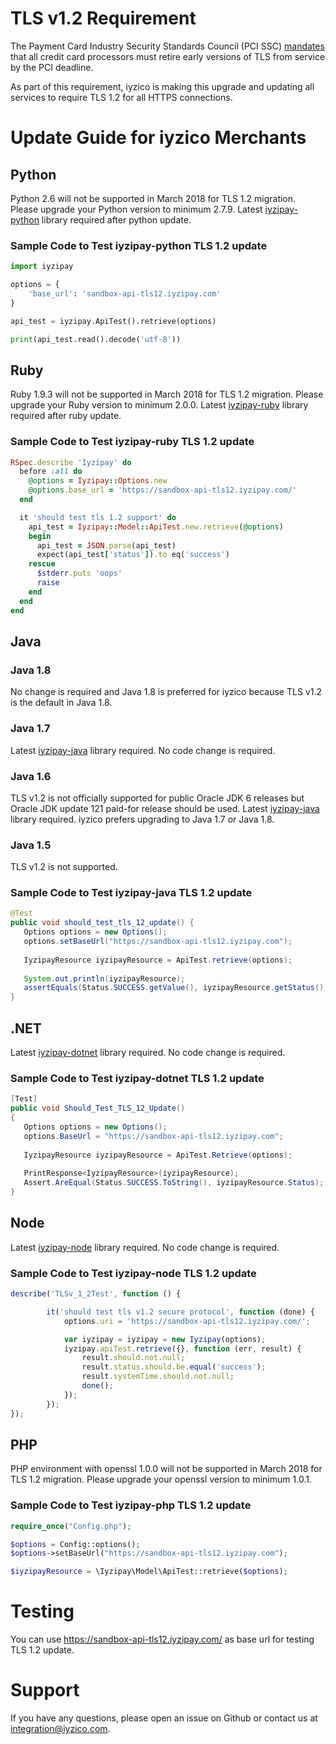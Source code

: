 # TLS  v1.2 Requirement

The Payment Card Industry Security Standards Council (PCI SSC) [mandates](https://blog.pcisecuritystandards.org/migrating-from-ssl-and-early-tls) that all credit card processors must retire early versions of TLS from service by the PCI deadline.

As part of this requirement, iyzico is making this upgrade and updating all services to require TLS 1.2 for all HTTPS connections.


# Update Guide for iyzico Merchants

## Python

Python 2.6 will not be supported in March 2018 for TLS 1.2 migration. Please upgrade your Python version to minimum 2.7.9. Latest [iyzipay-python](https://github.com/iyzico/iyzipay-python)  library required after python update.

### Sample Code to Test iyzipay-python TLS 1.2 update

```python
import iyzipay

options = {
    'base_url': 'sandbox-api-tls12.iyzipay.com'
}

api_test = iyzipay.ApiTest().retrieve(options)

print(api_test.read().decode('utf-8'))
```

## Ruby

Ruby 1.9.3 will not be supported in March 2018 for TLS 1.2 migration. Please upgrade your Ruby version to minimum 2.0.0. Latest [iyzipay-ruby](https://github.com/iyzico/iyzipay-ruby)  library required after ruby update.

### Sample Code to Test iyzipay-ruby TLS 1.2 update

```ruby
RSpec.describe 'Iyzipay' do
  before :all do
    @options = Iyzipay::Options.new
    @options.base_url = 'https://sandbox-api-tls12.iyzipay.com/'
  end

  it 'should test tls 1.2 support' do
    api_test = Iyzipay::Model::ApiTest.new.retrieve(@options)
    begin
      api_test = JSON.parse(api_test)
      expect(api_test['status']).to eq('success')
    rescue
      $stderr.puts 'oops'
      raise
    end
  end
end
```

## Java

### Java 1.8

No change is required and Java 1.8 is preferred for iyzico because TLS v1.2 is the default in Java 1.8.

### Java 1.7

Latest [iyzipay-java](https://github.com/iyzico/iyzipay-java) library required. No code change is required.

### Java 1.6

TLS v1.2 is not officially supported for public Oracle JDK 6 releases but Oracle JDK update 121 paid-for release should be used. Latest [iyzipay-java](https://github.com/iyzico/iyzipay-java) library required. iyzico prefers upgrading to Java 1.7 or Java 1.8.

### Java 1.5

TLS v1.2 is not supported.

### Sample Code to Test iyzipay-java TLS 1.2 update

```java
@Test
public void should_test_tls_12_update() {
   Options options = new Options();
   options.setBaseUrl("https://sandbox-api-tls12.iyzipay.com");
   
   IyzipayResource iyzipayResource = ApiTest.retrieve(options);
   
   System.out.println(iyzipayResource);
   assertEquals(Status.SUCCESS.getValue(), iyzipayResource.getStatus());
}
```

## .NET

Latest [iyzipay-dotnet](https://github.com/iyzico/iyzipay-dotnet) library required. No code change is required.
 
### Sample Code to Test iyzipay-dotnet TLS 1.2 update

```csharp
[Test]
public void Should_Test_TLS_12_Update()
{
   Options options = new Options();
   options.BaseUrl = "https://sandbox-api-tls12.iyzipay.com";
   
   IyzipayResource iyzipayResource = ApiTest.Retrieve(options);
   
   PrintResponse<IyzipayResource>(iyzipayResource);
   Assert.AreEqual(Status.SUCCESS.ToString(), iyzipayResource.Status);
}
```

## Node

Latest [iyzipay-node](https://github.com/iyzico/iyzipay-node) library required. No code change is required.
 
### Sample Code to Test iyzipay-node TLS 1.2 update

```javascript
describe('TLSv_1_2Test', function () {

        it('should test tls v1.2 secure protocol', function (done) {
            options.uri = 'https://sandbox-api-tls12.iyzipay.com/';

            var iyzipay = iyzipay = new Iyzipay(options);
            iyzipay.apiTest.retrieve({}, function (err, result) {
                result.should.not.null;
                result.status.should.be.equal('success');
                result.systemTime.should.not.null;
                done();
            });
        });
});
```

## PHP

PHP environment with openssl 1.0.0 will not be supported in March 2018 for TLS 1.2 migration. Please upgrade your openssl version to minimum 1.0.1.

### Sample Code to Test iyzipay-php TLS 1.2 update

```php
require_once("Config.php");

$options = Config::options();
$options->setBaseUrl("https://sandbox-api-tls12.iyzipay.com");

$iyzipayResource = \Iyzipay\Model\ApiTest::retrieve($options);
```

# Testing

You can use https://sandbox-api-tls12.iyzipay.com/ as base url for testing TLS 1.2 update.

# Support

If you have any questions, please open an issue on Github or contact us at integration@iyzico.com.



